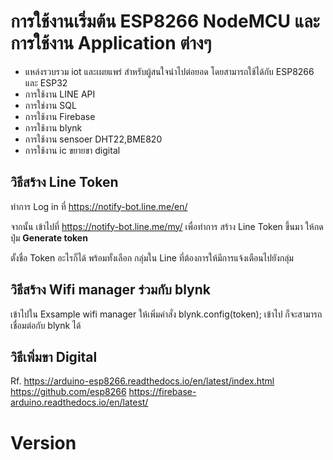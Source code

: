 การใช้งานเริ่มต้น ESP8266 NodeMCU และการใช้งาน Application ต่างๆ
============
  
- แหล่งรวบรวม iot และเผยแพร่ สำหรับผู้สนใจนำไปต่อยอด 
โดยสามารถใช้ได้กับ ESP8266 และ ESP32    
- การใช้งาน LINE API 
- การใช่งาน SQL 
- การใช้งาน Firebase 
- การใช้งาน blynk
- การใช้งาน sensoer DHT22,BME820
- การใช้งาน ic ขยายขา digital

วิธีสร้าง Line Token
---------------------------------------------
ทำการ Log in ที่ https://notify-bot.line.me/en/

จากนั้น เข้าไปที่ https://notify-bot.line.me/my/  เพื่อทำการ สร้าง Line Token ขึ้นมา
ให้กดปุ่ม **Generate token**

ตั้งชื่อ Token อะไรก็ได้
พร้อมทั้งเลือก กลุ่มใน Line ที่ต้องการให้มีการแจ้งเตือนไปยังกลุ่ม

วิธีสร้าง Wifi manager ร่วมกับ blynk
---------------------------------------------
เข้าไปใน Exsample wifi manager 
ให้เพิ่มคำสั่ง blynk.config(token); เข้าไป ก็จะสามารถเชื่อมต่อกับ blynk ได้

วิธีเพิ่มขา Digital
---------------------------------------------

Rf.
https://arduino-esp8266.readthedocs.io/en/latest/index.html
https://github.com/esp8266
https://firebase-arduino.readthedocs.io/en/latest/

Version
=========


